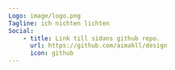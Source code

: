 ```yaml
---
Logo: image/logo.png
Tagline: ich nichten lichten
Social:
    - title: Link till sidans github repo.
      url: https://github.com/aimakll/design
      icon: github
---
```

